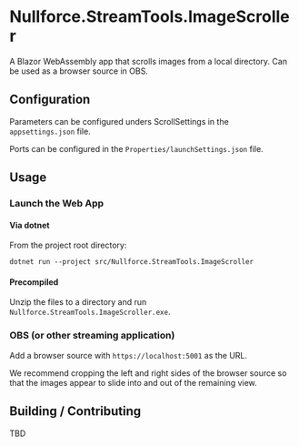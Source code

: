 # Nullforce.StreamTools.ImageScroller

A Blazor WebAssembly app that scrolls images from a local directory. Can be used as a browser source in OBS.

<!-- |||
----------------------|---
**Build**             | [![Build Status](https://github.com/nullforce-public/Nullforce.StreamTools.ImageScroller/workflows/build/badge.svg?branch=main)](https://github.com/nullforce-public/Nullforce.StreamTools.ImageScroller/actions) -->

## Configuration

Parameters can be configured unders ScrollSettings in the `appsettings.json` file.

Ports can be configured in the `Properties/launchSettings.json` file.

## Usage

### Launch the Web App

#### Via dotnet

From the project root directory:

`dotnet run --project src/Nullforce.StreamTools.ImageScroller`

#### Precompiled

Unzip the files to a directory and run `Nullforce.StreamTools.ImageScroller.exe`.

### OBS (or other streaming application)

Add a browser source with `https://localhost:5001` as the URL.

We recommend cropping the left and right sides of the browser source so that the images appear
to slide into and out of the remaining view.

## Building / Contributing

TBD

